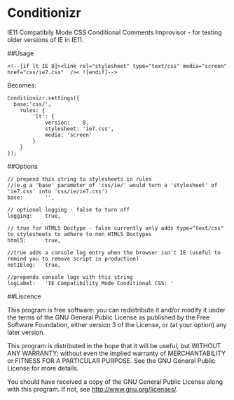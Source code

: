 Conditionizr
============

IE11 Compatibily Mode CSS Conditional Comments Improvisor -  for testing older versions of IE in IE11.


##Usage

	<!--[if lt IE 8]><link rel="stylesheet" type="text/css" media="screen" href="css/ie7.css"  />< ![endif]-->

Becomes:

	Conditionizr.settings({
	  base:'css/',
		rules: {
			'lt': {
				version:    8,
				stylesheet: 'ie7.css',
				media: 'screen'
			}
		}
	});


##Options

	// prepend this string to stylesheets in rules 
	//(e.g a 'base' parameter of 'css/ie/' would turn a 'stylesheet' of 'ie7.css' into 'css/ie/ie7.css')
	base:       '',    
	
	// optional logging - false to turn off
	logging:	true,  
	
	// true for HTML5 Doctype - false currently only adds type="text/css" to stylesheets to adhere to non HTML5 Doctypes 
	html5:		true,  
	
	//true adds a console log entry when the browser isn't IE (useful to remind you to remove script in production)
	notIElog:   true,  
	
	//prepends console logs with this string
	logLabel:   'IE Compatibility Mode Conditional CSS: '



##Liscence

This program is free software: you can redistribute it and/or modify it under the terms of the GNU General Public License as published by the Free Software Foundation, either version 3 of the License, or (at your option) any later version.

This program is distributed in the hope that it will be useful, but WITHOUT ANY WARRANTY; without even the implied warranty of MERCHANTABILITY or FITNESS FOR A PARTICULAR PURPOSE. See the GNU General Public License for more details.

You should have received a copy of the GNU General Public License along with this program. If not, see http://www.gnu.org/licenses/.
